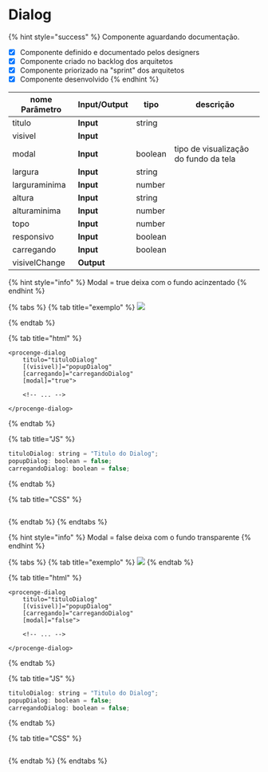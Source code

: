 # Dialog

{% hint style="success" %}
Componente aguardando documentação.

* [x] Componente definido e documentado pelos designers
* [x] Componente criado no backlog dos arquitetos
* [x] Componente priorizado na "sprint" dos arquitetos
* [x] Componente desenvolvido
{% endhint %}

| nome Parâmetro | Input/Output | tipo    | descrição                             |
| -------------- | ------------ | ------- | ------------------------------------- |
| titulo         | **Input**    | string  |                                       |
| visivel        | **Input**    |         |                                       |
| modal          | **Input**    | boolean | tipo de visualização do fundo da tela |
| largura        | **Input**    | string  |                                       |
| larguraminima  | **Input**    | number  |                                       |
| altura         | **Input**    | string  |                                       |
| alturaminima   | **Input**    | number  |                                       |
| topo           | **Input**    | number  |                                       |
| responsivo     | **Input**    | boolean |                                       |
| carregando     | **Input**    | boolean |                                       |
| visivelChange  | **Output**   |         |                                       |

{% hint style="info" %}
&#x20;Modal = true deixa com o fundo acinzentado
{% endhint %}

{% tabs %}
{% tab title="exemplo" %}
![](../.gitbook/assets/Screenshot\_2.png)


{% endtab %}

{% tab title="html" %}
```markup
<procenge-dialog 
    titulo="tituloDialog"
    [(visivel)]="popupDialog"     
    [carregando]="carregandoDialog"
    [modal]="true">
    
    <!-- ... -->
    
</procenge-dialog> 
```
{% endtab %}

{% tab title="JS" %}
```javascript
tituloDialog: string = "Titulo do Dialog";
popupDialog: boolean = false;
carregandoDialog: boolean = false;
```
{% endtab %}

{% tab title="CSS" %}
```
```
{% endtab %}
{% endtabs %}

{% hint style="info" %}
&#x20;Modal = false deixa com o fundo transparente
{% endhint %}

{% tabs %}
{% tab title="exemplo" %}
![](../.gitbook/assets/Screenshot\_3.png)
{% endtab %}

{% tab title="html" %}
```markup
<procenge-dialog 
    titulo="tituloDialog"
    [(visivel)]="popupDialog"     
    [carregando]="carregandoDialog"
    [modal]="false">
    
    <!-- ... -->
    
</procenge-dialog> 
```
{% endtab %}

{% tab title="JS" %}
```javascript
tituloDialog: string = "Titulo do Dialog";
popupDialog: boolean = false;
carregandoDialog: boolean = false;
```
{% endtab %}

{% tab title="CSS" %}
```
```
{% endtab %}
{% endtabs %}
